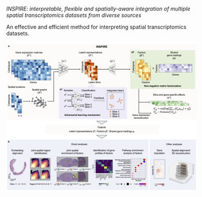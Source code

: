 *INSPIRE: interpretable, flexible and spatially-aware integration of multiple spatial transcriptomics datasets from diverse sources*

An effective and efficient method for interpreting spatial transcriptomics datasets.

![INSPIRE\_pipeline](demo/overview.jpg)
